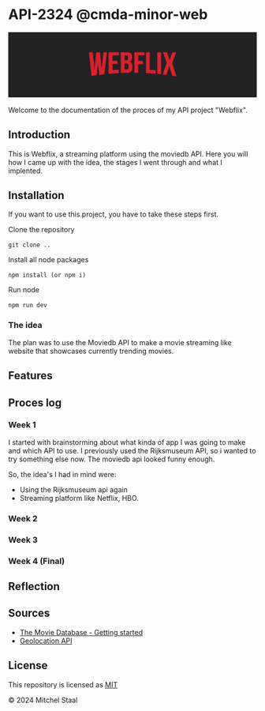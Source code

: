 # API-2324 @cmda-minor-web
![banner](/public/images/banner.png)

Welcome to the documentation of the proces of my API project "Webflix".

## Introduction 

This is Webflix, a streaming platform using the moviedb API. Here you will how I came up with the idea, the stages I went through and what I implented.

## Installation

If you want to use this project, you have to take these steps first.

Clone the repository

```
git clone ..
```

Install all node packages

```
npm install (or npm i)
```

Run node 

```
npm run dev
```

### The idea

The plan was to use the Moviedb API to make a movie streaming like website that showcases currently trending movies.

## Features

## Proces log
### Week 1

I started with brainstorming about what kinda of app I was going to make and which API to use. I previously used the Rijksmuseum API, so i wanted to try something else now. The moviedb api looked funny enough. 

So, the idea's I had in mind were:
- Using the Rijksmuseum api again
- Streaming platform like Netflix, HBO.

### Week 2 



### Week 3 

### Week 4 (Final)

## Reflection

## Sources

* [The Movie Database - Getting started](https://developer.themoviedb.org/reference/intro/getting-started)
* [Geolocation API](https://developer.mozilla.org/en-US/docs/Web/API/Geolocation_API/Using_the_Geolocation_API#examples)

## License

This repository is licensed as [MIT](LICENSE)

© 2024 Mitchel Staal
